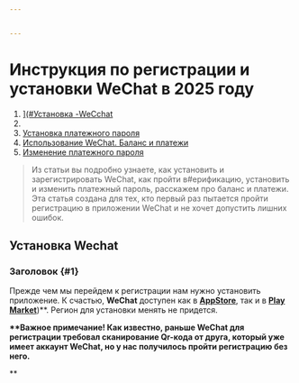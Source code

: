 ```yaml
---


---
```


<h1 id="инструкция-по-регистрации-и-установки-wechat-в-2025-году">Инструкция по регистрации и установки WeChat в 2025 году</h1>
<ol>
<li><a href="#%D0%A3%D1%81%D1%82%D0%B0%D0%BD%D0%BE%D0%B2%D0%BA%DWehatУстановка WecСhat">](#Установка -WeСchat</a></li>
<li><a href="#like-this-oneWeChat</a></li>
<li><a href=")
2. [Регистрация вWeh### Заголовок {#1}Верификация аккаунта WeChat</a></li>
<li><a href="#like-this-one">Установка платежного пароля</a></li>
<li><a href="#like-this-one">Использование WeChat. Баланс и платежи</a></li>
<li><a href="#like-this-one">Изменение платежного пароля</a></li>
</ol>
<blockquote>
<p>Из статьи вы подробно узнаете, как установить и зарегистрировать WeChat, как пройти в#ерификацию, установить и изменить платежный пароль, расскажем про баланс и платежи.<br>
Эта статья создана для тех, кто первый раз пытается пройти регистрацию в приложении WeChat и не хочет допустить лишних ошибок.</p>
</blockquote>
<h2 id="установка-wechat">Установка Wechat</h2>
<p>

### Заголовок {#1}
Прежде чем мы перейдем к регистрации нам нужно установить приложение. К счастью, <strong>WeChat</strong> доступен как в <strong><a href="https://apps.apple.com/ru/app/wechat/id414478124">AppStore</a></strong>, так и в <strong><a href="**WeChat** доступен как в **[AppStore](https://apps.apple.com/ru/app/wechat/id414478124)**, так и в **[Play Market](https://play.google.com/store/apps/details?id=com.tencent.mm&amp;hl=ru&amp;pli=1">Play Market</a></strong>)**. Регион для установки менять не придется.</p>
<p><strong>  
  
**Важное примечание! Как известно, раньше WeChat для регистрации требовал сканирование Qr-кода от друга, который уже имеет аккаунт WeChat, но у нас получилось пройти регистрацию без него.</strong></p>
**
<!--stackedit_data:
eyJoaXN0b3J5IjpbMzI4NDQ4OTUxXX0=
-->